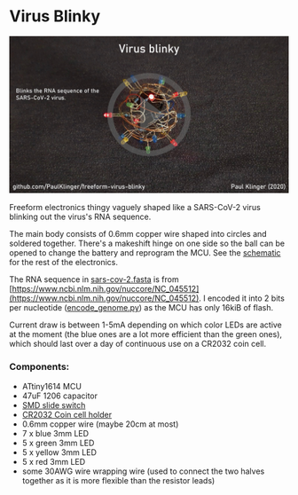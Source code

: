# Virus Blinky

[![](video_link_image.jpg)](https://youtu.be/sndOoFVVGjA "Project video")

Freeform electronics thingy vaguely shaped like a SARS-CoV-2 virus blinking out the virus's RNA sequence.

The main body consists of 0.6mm copper wire shaped into circles and soldered together. There's a makeshift hinge on one side so the ball can be opened to change the battery and reprogram the MCU. See the [schematic](schematic.pdf) for the rest of the electronics.

The RNA sequence in [sars-cov-2.fasta](sars-cov-2.fasta) is from [https://www.ncbi.nlm.nih.gov/nuccore/NC_045512](https://www.ncbi.nlm.nih.gov/nuccore/NC_045512). I encoded it into 2 bits per nucleotide ([encode_genome.py](encode_genome.py)) as the MCU has only 16kiB of flash.

Current draw is between 1-5mA depending on which color LEDs are active at the moment (the blue ones are a lot more efficient than the green ones), which should last over a day of continuous use on a CR2032 coin cell.

### Components:

- ATtiny1614 MCU
- 47uF 1206 capacitor
- [SMD slide switch](https://www.aliexpress.com/item/32967873133.html)
- [CR2032 Coin cell holder](https://www.aliexpress.com/item/10PCS-Battery-Button-Cell-Holder-Socket-Case-CR2032-battery-holder-2032/32819924096.html)
- 0.6mm copper wire (maybe 20cm at most)
- 7 x blue 3mm LED
- 5 x green 3mm LED
- 5 x yellow 3mm LED
- 5 x red 3mm LED
- some 30AWG wire wrapping wire (used to connect the two halves together as it is more flexible than the resistor leads)
